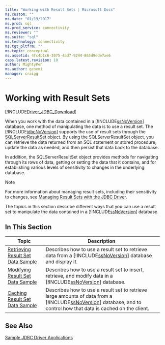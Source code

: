 ```yaml
---
title: "Working with Result Sets | Microsoft Docs"
ms.custom: ""
ms.date: "01/19/2017"
ms.prod: sql
ms.prod_service: connectivity
ms.reviewer: ""
ms.suite: "sql"
ms.technology: connectivity
ms.tgt_pltfrm: ""
ms.topic: conceptual
ms.assetid: 4fc4b1c6-3075-4ad7-9244-865d9ede7ae6
caps.latest.revision: 10
author: MightyPen
ms.author: genemi
manager: craigg
---
```

# Working with Result Sets
[!INCLUDE[Driver_JDBC_Download](../../../includes/driver_jdbc_download.md)]

  When you work with the data contained in a [!INCLUDE[ssNoVersion](../../../includes/ssnoversion_md.md)] database, one method of manipulating the data is to use a result set. The [!INCLUDE[jdbcNoVersion](../../../includes/jdbcnoversion_md.md)] supports the use of result sets through the [SQLServerResultSet](../../../connect/jdbc/reference/sqlserverresultset-class.md) object. By using the SQLServerResultSet object, you can retrieve the data returned from an SQL statement or stored procedure, update the data as needed, and then persist that data back to the database.  
  
 In addition, the SQLServerResultSet object provides methods for navigating through its rows of data, getting or setting the data that it contains, and for establishing various levels of sensitivity to changes in the underlying database.  
  
> [!NOTE]  
>  For more information about managing result sets, including their sensitivity to changes, see [Managing Result Sets with the JDBC Driver](../../../connect/jdbc/managing-result-sets-with-the-jdbc-driver.md).  
  
 The topics in this section describe different ways that you can use a result set to manipulate the data contained in a [!INCLUDE[ssNoVersion](../../../includes/ssnoversion_md.md)] database.  
  
## In This Section  
  
|Topic|Description|  
|-----------|-----------------|  
|[Retrieving Result Set Data Sample](../../../connect/jdbc/retrieving-result-set-data-sample.md)|Describes how to use a result set to retrieve data from a [!INCLUDE[ssNoVersion](../../../includes/ssnoversion_md.md)] database and display it.|  
|[Modifying Result Set Data Sample](../../../connect/jdbc/modifying-result-set-data-sample.md)|Describes how to use a result set to insert, retrieve, and modify data in a [!INCLUDE[ssNoVersion](../../../includes/ssnoversion_md.md)] database.|  
|[Caching Result Set Data Sample](../../../connect/jdbc/caching-result-set-data-sample.md)|Describes how to use a result set to retrieve large amounts of data from a [!INCLUDE[ssNoVersion](../../../includes/ssnoversion_md.md)] database, and to control how that data is cached on the client.|  
  
## See Also  
 [Sample JDBC Driver Applications](../../../connect/jdbc/sample-jdbc-driver-applications.md)  
  
  
